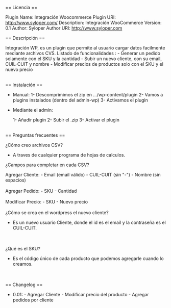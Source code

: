 == Licencia == 

Plugin Name: Integración Woocommerce
Plugin URI: http://www.syloper.com/
Description: Integración WooCommerce
Version: 0.1
Author: Syloper
Author URI: http://www.syloper.com

== Descripción == 

Integración WP, es un plugin que permite al usuario cargar datos facilmente mediante archivos CVS.
Listado de funcionalidades :
							- Generar un pedido solamente con el SKU y la cantidad
							- Subir un nuevo cliente, con su email, CUIL-CUIT y nombre
							- Modificar precios de productos solo con el SKU y el nuevo precio
<br /> <br /> 

== Instalación == 

- Manual: 
    1- Descomprimimos el zip en .../wp-content/plugin
    2- Vamos a plugins instalados (dentro del admin-wp)
    3- Activamos el plugin


- Mediante el admin:

     1- Añadir plugin 
     2- Subir el .zip
     3- Activar el plugin
<br /> <br /> 

== Preguntas frecuentes == 

¿Cómo creo archivos CSV? 

 - A traves de cualquier programa de hojas de calculos.

¿Campos para completar en cada CSV?

Agregar Cliente: 
                - Email (email válido)
                - CUIL-CUIT (sin "-")
                - Nombre (sin espacios)
<br /> <br /> 
Agregar Pedido: 
                - SKU
                - Cantidad
<br /> <br /> 
Modificar Precio:
                - SKU
                - Nuevo precio
<br /> <br /> 
¿Cómo se crea en el wordpress el nuevo cliente? 

 - Es un nuevo usuario Cliente, donde el id es el email y la contraseña es el CUIL-CUIT.   

<br /> <br /> 
¿Qué es el SKU?

 - Es el código único de cada producto que podemos agregarle cuando lo creamos.

<br /> <br /> 
== Changelog ==

 - 0.01:
           - Agregar Cliente
           - Modificar precio del producto
           - Agregar pedidos por cliente  
<br /> <br /> 
